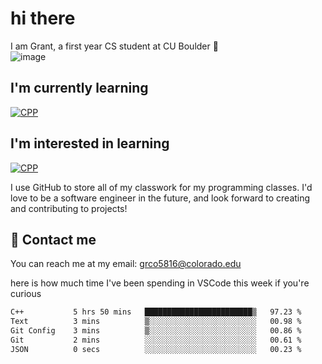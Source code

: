 
# hi there

I am Grant, a first year CS student at CU Boulder 👋  
![image](https://assets-sports.thescore.com/football/team/164/logo.png)

## I'm currently learning
[![CPP](https://skillicons.dev/icons?i=cpp)](https://skillicons.dev)
## I'm interested in learning
[![CPP](https://skillicons.dev/icons?i=js,java)](https://skillicons.dev)

I use GitHub to store all of my classwork for my programming classes.
I'd love to be a software engineer in the future, and look forward to creating and contributing to projects!

## 🚀 Contact me
You can reach me at my email: grco5816@colorado.edu  

here is how much time I've been spending in VSCode this week if you're curious
<!--START_SECTION:waka-->

```txt
C++           5 hrs 50 mins   ████████████████████████▒   97.23 %
Text          3 mins          ▒░░░░░░░░░░░░░░░░░░░░░░░░   00.98 %
Git Config    3 mins          ▒░░░░░░░░░░░░░░░░░░░░░░░░   00.86 %
Git           2 mins          ░░░░░░░░░░░░░░░░░░░░░░░░░   00.61 %
JSON          0 secs          ░░░░░░░░░░░░░░░░░░░░░░░░░   00.23 %
```

<!--END_SECTION:waka-->

<!---
gnestr/gnestr is a ✨ special ✨ repository because its `README.md` (this file) appears on your GitHub profile.
You can click the Preview link to take a look at your changes.
--->
